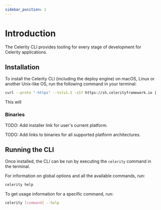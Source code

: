 ```yaml
---
sidebar_position: 1
---
```


# Introduction

The Celerity CLI provides tooling for every stage of development for Celerity applications.

## Installation

To install the Celerity CLI (including the deploy engine) on macOS, Linux or another Unix-like OS, run the following command in your terminal:

```bash
curl --proto "-https" --tslv1.2 -sSf https://sh.celerityframework.io | sh
```

This will

### Binaries

TODO: Add installer link for user's current platform.

TODO: Add links to binaries for all supported platform architectures.

## Running the CLI

Once installed, the CLI can be run by executing the `celerity` command in the terminal.

For information on global options and all the available commands, run:

```bash
celerity help
```

To get usage information for a specific command, run:

```bash
celerity [command] --help
```
